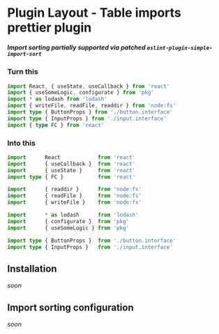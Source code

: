 # Plugin Layout - Table imports prettier plugin
##### Import sorting partially supported via patched `eslint-plugin-simple-import-sort`

### Turn this
```ts
import React, { useState, useCallback } from 'react'
import { useSomeLogic, configurate } from 'pkg'
import * as lodash from 'lodash'
import { writeFile, readFile, readdir } from 'node:fs'
import type { ButtonProps } from './button.interface'
import type { InputProps } from './input.interface'
import { type FC } from 'react'
```
### Into this
```ts
import      React            from 'react'
import      { useCallback }  from 'react'
import      { useState }     from 'react'
import type { FC }           from 'react'

import      { readdir }      from 'node:fs'
import      { readFile }     from 'node:fs'
import      { writeFile }    from 'node:fs'

import      * as lodash      from 'lodash'
import      { configurate }  from 'pkg'
import      { useSomeLogic } from 'pkg'

import type { ButtonProps }  from './button.interface'
import type { InputProps }   from './input.interface'
```

## Installation
*soon*

## Import sorting configuration
*soon*
